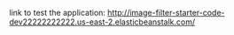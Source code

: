 link to test the application: http://image-filter-starter-code-dev22222222222.us-east-2.elasticbeanstalk.com/